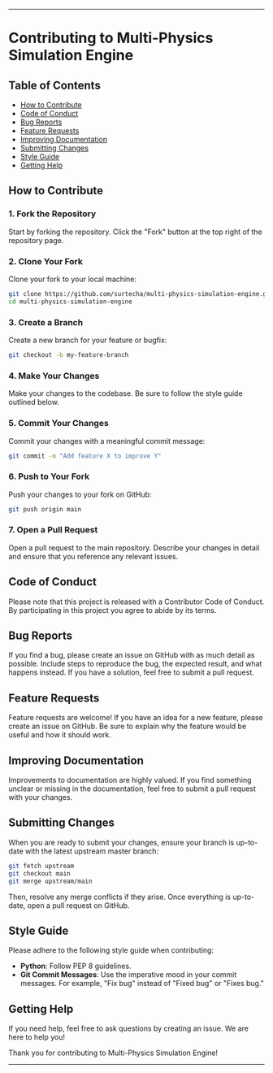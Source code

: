 
---

# Contributing to Multi-Physics Simulation Engine


## Table of Contents

- [How to Contribute](#how-to-contribute)
- [Code of Conduct](#code-of-conduct)
- [Bug Reports](#bug-reports)
- [Feature Requests](#feature-requests)
- [Improving Documentation](#improving-documentation)
- [Submitting Changes](#submitting-changes)
- [Style Guide](#style-guide)
- [Getting Help](#getting-help)

## How to Contribute

### 1. Fork the Repository

Start by forking the repository. Click the "Fork" button at the top right of the repository page.

### 2. Clone Your Fork

Clone your fork to your local machine:

```sh
git clone https://github.com/surtecha/multi-physics-simulation-engine.git
cd multi-physics-simulation-engine
```

### 3. Create a Branch

Create a new branch for your feature or bugfix:

```sh
git checkout -b my-feature-branch
```

### 4. Make Your Changes

Make your changes to the codebase. Be sure to follow the style guide outlined below.

### 5. Commit Your Changes

Commit your changes with a meaningful commit message:

```sh
git commit -m "Add feature X to improve Y"
```

### 6. Push to Your Fork

Push your changes to your fork on GitHub:

```sh
git push origin main
```

### 7. Open a Pull Request

Open a pull request to the main repository. Describe your changes in detail and ensure that you reference any relevant issues.

## Code of Conduct

Please note that this project is released with a Contributor Code of Conduct. By participating in this project you agree to abide by its terms.

## Bug Reports

If you find a bug, please create an issue on GitHub with as much detail as possible. Include steps to reproduce the bug, the expected result, and what happens instead. If you have a solution, feel free to submit a pull request.

## Feature Requests

Feature requests are welcome! If you have an idea for a new feature, please create an issue on GitHub. Be sure to explain why the feature would be useful and how it should work.

## Improving Documentation

Improvements to documentation are highly valued. If you find something unclear or missing in the documentation, feel free to submit a pull request with your changes.

## Submitting Changes

When you are ready to submit your changes, ensure your branch is up-to-date with the latest upstream master branch:

```sh
git fetch upstream
git checkout main
git merge upstream/main
```

Then, resolve any merge conflicts if they arise. Once everything is up-to-date, open a pull request on GitHub.

## Style Guide

Please adhere to the following style guide when contributing:

- **Python**: Follow PEP 8 guidelines.
- **Git Commit Messages**: Use the imperative mood in your commit messages. For example, "Fix bug" instead of "Fixed bug" or "Fixes bug."

## Getting Help

If you need help, feel free to ask questions by creating an issue. We are here to help you!

Thank you for contributing to Multi-Physics Simulation Engine!

---
